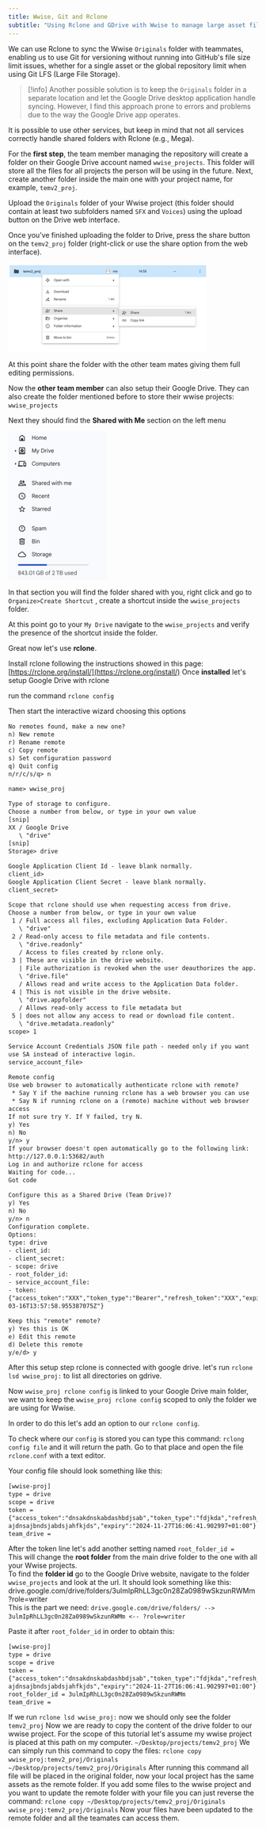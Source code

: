 ```yaml
---
title: Wwise, Git and Rclone
subtitle: "Using Rclone and GDrive with Wwise to manage large asset files"
---
```

We can use Rclone to sync the Wwise `Originals` folder with teammates, enabling us to use Git for versioning without running into GitHub's file size limit issues, whether for a single asset or the global repository limit when using Git LFS (Large File Storage).

> [!info]
> Another possible solution is to keep the `Originals` folder in a separate location and let the Google Drive desktop application handle syncing. However, I find this approach prone to errors and problems due to the way the Google Drive app operates.

It is possible to use other services, but keep in mind that not all services correctly handle shared folders with Rclone (e.g., Mega).

For the **first step**, the team member managing the repository will create a folder on their Google Drive account named `wwise_projects`. 
This folder will store all the files for all projects the person will be using in the future. 
Next, create another folder inside the main one with your project name, for example, `temv2_proj`.

Upload the `Originals` folder of your Wwise project (this folder should contain at least two subfolders named `SFX` and `Voices`) using the upload button on the Drive web interface. 

Once you’ve finished uploading the folder to Drive, press the share button on the `temv2_proj` folder (right-click or use the share option from the web interface).


![image](assets/img/GDrive_ShareButton.png)

At this point share the folder with the other team mates giving them full editing permissions.

Now the **other team member** can also setup their Google Drive.
They can also create the folder mentioned before to store their wwise projects: `wwise_projects`

Next they should find the **Shared with Me** section on the left menu

![image](assets/img/GDrive_Menu.png)

In that section you will find the folder shared with you, right click and go to `Organize>Create Shortcut` , create a shortcut inside the `wwise_projects` folder.

At this point go to your `My Drive` navigate to the `wwise_projects` and verify the presence of the shortcut inside the folder.

Great now let's use **rclone**.

Install rclone following the instructions showed in this page: [https://rclone.org/install/](https://rclone.org/install/)
Once **installed** let's setup Google Drive with rclone

run the command `rclone config`

Then start the interactive wizard choosing this options
```
No remotes found, make a new one?
n) New remote
r) Rename remote
c) Copy remote
s) Set configuration password
q) Quit config
n/r/c/s/q> n
```

```
name> wwise_proj
```

```
Type of storage to configure.
Choose a number from below, or type in your own value
[snip]
XX / Google Drive
   \ "drive"
[snip]
Storage> drive
```

```
Google Application Client Id - leave blank normally.
client_id>
Google Application Client Secret - leave blank normally.
client_secret>
```

```
Scope that rclone should use when requesting access from drive.
Choose a number from below, or type in your own value
 1 / Full access all files, excluding Application Data Folder.
   \ "drive"
 2 / Read-only access to file metadata and file contents.
   \ "drive.readonly"
   / Access to files created by rclone only.
 3 | These are visible in the drive website.
   | File authorization is revoked when the user deauthorizes the app.
   \ "drive.file"
   / Allows read and write access to the Application Data folder.
 4 | This is not visible in the drive website.
   \ "drive.appfolder"
   / Allows read-only access to file metadata but
 5 | does not allow any access to read or download file content.
   \ "drive.metadata.readonly"
scope> 1
```

```
Service Account Credentials JSON file path - needed only if you want use SA instead of interactive login.
service_account_file>
```

```
Remote config
Use web browser to automatically authenticate rclone with remote?
 * Say Y if the machine running rclone has a web browser you can use
 * Say N if running rclone on a (remote) machine without web browser access
If not sure try Y. If Y failed, try N.
y) Yes
n) No
y/n> y
If your browser doesn't open automatically go to the following link: http://127.0.0.1:53682/auth
Log in and authorize rclone for access
Waiting for code...
Got code
```

```
Configure this as a Shared Drive (Team Drive)?
y) Yes
n) No
y/n> n
Configuration complete.
Options:
type: drive
- client_id:
- client_secret:
- scope: drive
- root_folder_id:
- service_account_file:
- token: {"access_token":"XXX","token_type":"Bearer","refresh_token":"XXX","expiry":"2014-03-16T13:57:58.955387075Z"}
```

```
Keep this "remote" remote?
y) Yes this is OK
e) Edit this remote
d) Delete this remote
y/e/d> y
```

After this setup step rclone is connected with google drive.
let's run `rclone lsd wwise_proj:` to list all directories on gdrive.

Now `wwise_proj rclone config` is linked to your Google Drive main folder, we want to keep the `wwise_proj rclone config` scoped to only the folder we are using for Wwise. 

In order to do this let's add an option to our `rclone config`. 

To check where our `config` is stored you can type this command: `rclong config file` and it will return the path.
Go to that place and open the file `rclone.conf` with a text editor.

Your config file should look something like this:
```
[wwise-proj]
type = drive
scope = drive
token = {"access_token":"dnsakdnskabdashbdjsab","token_type":"fdjkda","refresh_token":"ds ajdnsajbndsjabdsjahfkjds","expiry":"2024-11-27T16:06:41.902997+01:00"}
team_drive = 
```
After the token line let's add another setting named `root_folder_id =`    
This will change the **root folder** from the main drive folder to the one with all your Wwise projects.   
To find the **folder id** go to the Google Drive website, navigate to the folder `wwise_projects` and look at the url. It should look something like this:
drive.google.com/drive/folders/3ulmIpRhLL3gc0n28Za0989wSkzunRWMm?role=writer  
This is the part we need:
`drive.google.com/drive/folders/ --> 3ulmIpRhLL3gc0n28Za0989wSkzunRWMm <-- ?role=writer`

Paste it after `root_folder_id` in order to obtain this:
```
[wwise-proj]
type = drive
scope = drive
token = {"access_token":"dnsakdnskabdashbdjsab","token_type":"fdjkda","refresh_token":"ds ajdnsajbndsjabdsjahfkjds","expiry":"2024-11-27T16:06:41.902997+01:00"}
root_folder_id = 3ulmIpRhLL3gc0n28Za0989wSkzunRWMm
team_drive = 
```

If we run `rclone lsd wwise_proj:` now we should only see the folder `temv2_proj`
Now we are ready to copy the content of the drive folder to our wwise project. For the scope of this tutorial let's assume my wwise project is placed at this path on my computer. `~/Desktop/projects/temv2_proj`
We can simply run this command to copy the files: `rclone copy wwise_proj:temv2_proj/Originals ~/Desktop/projects/temv2_proj/Originals`
After running this command all file will be placed in the original folder, now your local project has the same assets as the remote folder.
If you add some files to the wwise project and you want to update the remote folder with your file you can just reverse the command: 
`rclone copy ~/Desktop/projects/temv2_proj/Originals wwise_proj:temv2_proj/Originals`
Now your files have been updated to the remote folder and all the teamates can access them.